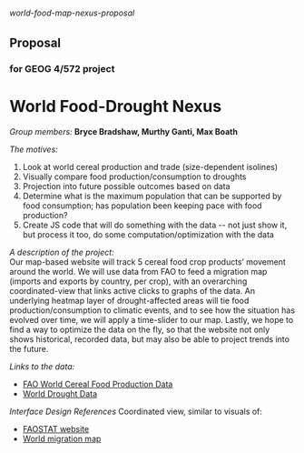 ###### world-food-map-nexus-proposal ######
## Proposal
### for GEOG 4/572 project

# World Food-Drought Nexus #

*Group members:* 
**Bryce Bradshaw, Murthy Ganti, Max Boath**

*The motives:*
1. Look at world cereal production and trade (size-dependent isolines)
2. Visually compare food production/consumption to droughts
3. Projection into future possible outcomes based on data
4. Determine what is the maximum population that can be supported by food consumption; has population been keeping pace with food production?
5. Create JS code that will do something with the data -- not just show it, but process it too, do some computation/optimization with the data


*A description of the project:*\
Our map-based website will track 5 cereal food crop products’ movement around the world.  We will use data from FAO to feed a migration map (imports and exports by country, per crop), with an overarching coordinated-view that links active clicks to graphs of the data.  An underlying heatmap layer of drought-affected areas will tie food production/consumption to climatic events, and to see how the situation has evolved over time, we will apply a time-slider to our map.  Lastly, we hope to find a way to optimize the data on the fly, so that the website not only shows historical, recorded data, but may also be able to project trends into the future.


*Links to the data:*
+ [FAO World Cereal Food Production Data](http://www.fao.org/faostat/en/#data/QC/visualize "FAO Crop Map")
+ [World Drought Data](http://spei.csic.es/database.html)


*Interface Design References*
Coordinated view, similar to visuals of:
+ [FAOSTAT website](http://www.fao.org/faostat/en/#data/QC/visualize)
+ [World migration map](Migrationsmap.net)

